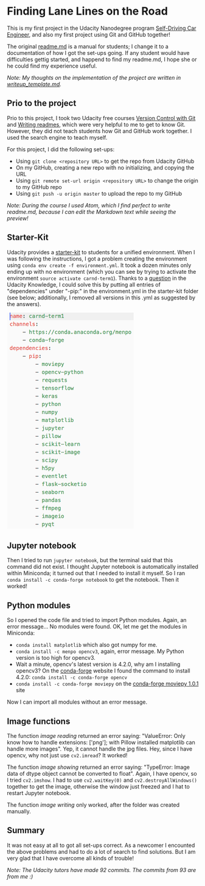 # **Finding Lane Lines on the Road**
This is my first project in the Udacity Nanodegree program [Self-Driving Car Engineer](https://www.udacity.com/course/self-driving-car-engineer-nanodegree--nd013), and also my first project using Git and GitHub together!

The original [readme.md](https://github.com/udacity/CarND-LaneLines-P1) is a manual for students; I change it to a documentation of how I got the set-ups going. If any student would have difficulties gettig started, and happend to find my readme.md, I hope she or he could find my experience useful.

*Note: My thoughts on the implementation of the project are written in [writeup_template.md](https://github.com/dingchen-github/DetectLaneLines/blob/master/writeup_template.md).*

## Prio to the project
Prio to this project, I took two Udacity free courses [Version Control with Git](https://www.udacity.com/course/version-control-with-git--ud123) and [Writing readmes](https://www.udacity.com/course/writing-readmes--ud777), which were very helpful to me to get to know Git. However, they did not teach students how Git and GitHub work together. I used the search engine to teach myself.

For this project, I did the following set-ups:
* Using `git clone <repository URL>` to get the repo from Udacity GitHub
* On my GitHub, creating a new repo with no initializing, and copying the URL
* Using `git remote set-url origin <repository URL>` to change the origin to my GitHub repo
* Using `git push -u origin master` to upload the repo to my GitHub

*Note: During the course I used Atom, which I find perfect to write readme.md, because I can edit the Markdown text while seeing the preview!*


## Starter-Kit
Udacity provides a [starter-kit](https://github.com/udacity/CarND-LaneLines-P1) to students for a unified environment. When I was following the instructions, I got a problem creating the environment using `conda env create -f environment.yml`. It took a dozen minutes only ending up with no environment (which you can see by trying to activate the environment `source activate carnd-term1`). Thanks to a [question](https://knowledge.udacity.com/questions/55633) in the Udacity Knowledge, I could solve this by putting all entries of "dependencies" under "-pip:" in the environment.yml in the starter-kit folder (see below; additionally, I removed all versions in this .yml as suggested by the answers).

![Screenshot of my environment.yml](https://github.com/dingchen-github/DetectLaneLines/blob/master/yml.png)

## Jupyter notebook

Then I tried to run `jupyter notebook`, but the terminal said that this command did not exist. I thought Jupyter notebook is automatically installed within Miniconda; it turned out that I needed to install it myself. So I ran `conda install -c conda-forge notebook` to get the notebook. Then it worked!

## Python modules

So I opened the code file and tried to import Python modules. Again, an error message... No modules were found. OK, let me get the modules in Miniconda:
- `conda install matplotlib` which also got numpy for me.
- `conda install -c menpo opencv3`, again, error message. My Python version is too high for opencv3.
- Wait a minute, opencv's latest version is 4.2.0, why am I installing opencv3? On the [conda-forge](https://anaconda.org/conda-forge/opencv) website I found the command to install 4.2.0: `conda install -c conda-forge opencv`
- `conda install -c conda-forge moviepy` on the [conda-forge moviepy 1.0.1](https://anaconda.org/conda-forge/moviepy) site

Now I can import all modules without an error message.

## Image functions

The function *image reading* returned an error saying: "ValueError: Only know how to handle extensions: ['png']; with Pillow installed matplotlib can handle more images". Yep, it cannot handle the jpg files. Hey, since I have opencv, why not just use `cv2.imread`? It worked!

The function *image showing* returned an error saying: "TypeError: Image data of dtype object cannot be converted to float". Again, I have opencv, so I tried `cv2.imshow`. I had to use `cv2.waitKey(0)` and `cv2.destroyAllWindows()` together to get the image, otherwise the window just freezed and I hat to restart Jupyter notebook.

The function *image writing* only worked, after the folder was created manually.

## Summary

It was not easy at all to got all set-ups correct. As a newcomer I encounted the above problems and had to do a lot of search to find solutions. But I am very glad that I have overcome all kinds of trouble!

*Note: The Udacity tutors have made 92 commits. The commits from 93 are from me :)*
